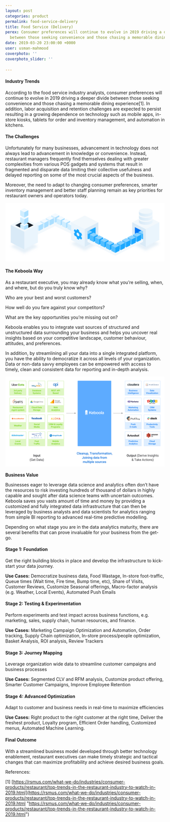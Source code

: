 ```yaml
---
layout: post
categories: product
permalink: food-service-delivery
title: Food Service (Delivery)
perex: Consumer preferences will continue to evolve in 2019 driving a deeper divide
  between those seeking convenience and those chasing a memorable dining experience
date: 2019-03-20 23:00:00 +0000
user: usman-mahmood
coverphoto: ''
coverphoto_slider: ''

---
```

#### **Industry Trends**

According to the food service industry analysts, consumer preferences will continue to evolve in 2019 driving a deeper divide between those seeking convenience and those chasing a memorable dining experience\[1\]. In addition, labor acquisition and retention challenges are expected to persist resulting in a growing dependence on technology such as mobile apps, in-store kiosks, tablets for order and inventory management, and automation in kitchens.

#### **The Challenges**

Unfortunately for many businesses, advancement in technology does not always lead to advancement in knowledge or convenience. Instead, restaurant managers frequently find themselves dealing with greater complexities from various POS gadgets and systems that result in fragmented and disparate data limiting their collective usefulness and delayed reporting on some of the most crucial aspects of the business.

Moreover, the need to adapt to changing consumer preferences, smarter inventory management and better staff planning remain as key priorities for restaurant owners and operators today.

![](/uploads/ETL_illustration.png)

#### **The Keboola Way**

As a restaurant executive, you may already know what you’re selling, when, and where, but do you truly know why?

Who are your best and worst customers?

How well do you fare against your competitors?

What are the key opportunities you’re missing out on?

Keboola enables you to integrate vast sources of structured and unstructured data surrounding your business and helps you uncover real insights based on your competitive landscape, customer behaviour, attitudes, and preferences.

In addition, by streamlining all your data into a single integrated platform, you have the ability to democratize it across all levels of your organization. Data or non-data savvy employees can be empowered with access to timely, clean and consistent data for reporting and in-depth analysis.

![](/uploads/delivery.png)

**Business Value**

Businesses eager to leverage data science and analytics often don’t have the resources to risk investing hundreds of thousand of dollars in highly capable and sought after data science teams with uncertain outcomes. Keboola saves you vasts amount of time and money by providing a customized and fully integrated data infrastructure that can then be leveraged by business analysts and data scientists for analytics ranging from simple BI reporting to advanced real-time predictive modelling.

Depending on what stage you are in the data analytics maturity, there are several benefits that can prove invaluable for your business from the get-go.

#### **Stage 1: Foundation**

Get the right building blocks in place and develop the infrastructure to kick-start your data journey.

**Use Cases:** Democratize business data, Food Wastage, In-store foot-traffic, Queue times (Wait time, Fire time, Bump time, etc), Share of Visits, Customer Reviews, Customize Seasonal offerings, Macro-factor analysis (e.g. Weather, Local Events), Automated Push Emails

#### **Stage 2: Testing & Experimentation**

Perform experiments and test impact across business functions, e.g. marketing, sales, supply chain, human resources, and finance.

**Use Cases:** Marketing Campaign Optimization and Automation, Order tracking, Supply Chain optimization, In-store process/people optimization, Basket Analysis, ROI analysis, Review Trackers

#### **Stage 3: Journey Mapping**

Leverage organization wide data to streamline customer campaigns and business processes

**Use Cases:** Segmented CLV and RFM analysis, Customize product offering, Smarter Customer Campaigns, Improve Employee Retention

#### **Stage 4: Advanced Optimization**

Adapt to customer and business needs in real-time to maximize efficiencies

**Use Cases:** Right product to the right customer at the right time, Deliver the freshest product, Loyalty program, Efficient Order handling, Customized menus, Automated Machine Learning.

#### **Final Outcome**

With a streamlined business model developed through better technology enablement, restaurant executives can make timely strategic and tactical changes that can maximize profitability and achieve desired business goals.

  
References:

\[1\] [https://rsmus.com/what-we-do/industries/consumer-products/restaurant/top-trends-in-the-restaurant-industry-to-watch-in-2019.html](https://rsmus.com/what-we-do/industries/consumer-products/restaurant/top-trends-in-the-restaurant-industry-to-watch-in-2019.html "https://rsmus.com/what-we-do/industries/consumer-products/restaurant/top-trends-in-the-restaurant-industry-to-watch-in-2019.html")
